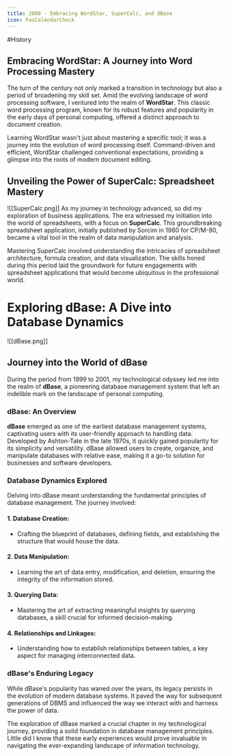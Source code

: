 ```yaml
---
title: 2000 - Embracing WordStar, SuperCalc, and dBase
icon: FasCalendarCheck
---
```

#History 
## Embracing WordStar: A Journey into Word Processing Mastery

The turn of the century not only marked a transition in technology but also a period of broadening my skill set. Amid the evolving landscape of word processing software, I ventured into the realm of **WordStar**. This classic word processing program, known for its robust features and popularity in the early days of personal computing, offered a distinct approach to document creation.

Learning WordStar wasn't just about mastering a specific tool; it was a journey into the evolution of word processing itself. Command-driven and efficient, WordStar challenged conventional expectations, providing a glimpse into the roots of modern document editing.

## Unveiling the Power of SuperCalc: Spreadsheet Mastery

![[SuperCalc.png]]
As my journey in technology advanced, so did my exploration of business applications. The era witnessed my initiation into the world of spreadsheets, with a focus on **SuperCalc**. This groundbreaking spreadsheet application, initially published by Sorcim in 1980 for CP/M-80, became a vital tool in the realm of data manipulation and analysis.

Mastering SuperCalc involved understanding the intricacies of spreadsheet architecture, formula creation, and data visualization. The skills honed during this period laid the groundwork for future engagements with spreadsheet applications that would become ubiquitous in the professional world.

# Exploring dBase: A Dive into Database Dynamics

![[dBase.png]]
## Journey into the World of dBase


During the period from 1999 to 2001, my technological odyssey led me into the realm of **dBase**, a pioneering database management system that left an indelible mark on the landscape of personal computing.

### dBase: An Overview

**dBase** emerged as one of the earliest database management systems, captivating users with its user-friendly approach to handling data. Developed by Ashton-Tate in the late 1970s, it quickly gained popularity for its simplicity and versatility. dBase allowed users to create, organize, and manipulate databases with relative ease, making it a go-to solution for businesses and software developers.

### Database Dynamics Explored

Delving into dBase meant understanding the fundamental principles of database management. The journey involved:

#### 1. **Database Creation:**

- Crafting the blueprint of databases, defining fields, and establishing the structure that would house the data.

#### 2. **Data Manipulation:**

- Learning the art of data entry, modification, and deletion, ensuring the integrity of the information stored.

#### 3. **Querying Data:**

- Mastering the art of extracting meaningful insights by querying databases, a skill crucial for informed decision-making.

#### 4. **Relationships and Linkages:**

- Understanding how to establish relationships between tables, a key aspect for managing interconnected data.

### dBase's Enduring Legacy

While dBase's popularity has waned over the years, its legacy persists in the evolution of modern database systems. It paved the way for subsequent generations of DBMS and influenced the way we interact with and harness the power of data.

The exploration of dBase marked a crucial chapter in my technological journey, providing a solid foundation in database management principles. Little did I know that these early experiences would prove invaluable in navigating the ever-expanding landscape of information technology.
